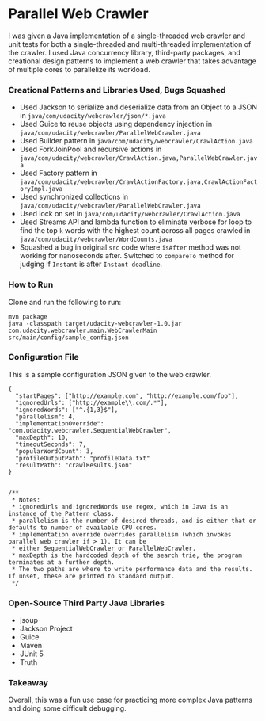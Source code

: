 # Parallel Web Crawler

I was given a Java implementation of a single-threaded web crawler
and unit tests for both a single-threaded and multi-threaded implementation
of the crawler. I used Java concurrency library, third-party packages, and
creational design patterns to implement a web crawler that takes 
advantage of multiple cores to parallelize its workload.

### Creational Patterns and Libraries Used, Bugs Squashed
- Used Jackson to serialize and deserialize data from an Object to a JSON in `java/com/udacity/webcrawler/json/*.java`
- Used Guice to reuse objects using dependency injection in `java/com/udacity/webcrawler/ParallelWebCrawler.java`
- Used Builder pattern in `java/com/udacity/webcrawler/CrawlAction.java`
- Used ForkJoinPool and recursive actions in `java/com/udacity/webcrawler/CrawlAction.java,ParallelWebCrawler.java`
- Used Factory pattern in `java/com/udacity/webcrawler/CrawlActionFactory.java,CrawlActionFactoryImpl.java`
- Used synchronized collections in `java/com/udacity/webcrawler/ParallelWebCrawler.java`
- Used lock on set in `java/com/udacity/webcrawler/CrawlAction.java`
- Used Streams API and lambda function to eliminate verbose for loop to find the top `k` words with the highest count across all pages crawled in
`java/com/udacity/webcrawler/WordCounts.java`
- Squashed a bug in original `src` code where `isAfter` method was not working for nanoseconds after. Switched to
`compareTo` method for judging if `Instant` is after `Instant deadline`.

### How to Run

Clone and run the following to run:

```
mvn package
java -classpath target/udacity-webcrawler-1.0.jar com.udacity.webcrawler.main.WebCrawlerMain src/main/config/sample_config.json
```

### Configuration File

This is a sample configuration JSON given to the web crawler.
```
{
  "startPages": ["http://example.com", "http://example.com/foo"],
  "ignoredUrls": ["http://example\\.com/.*"], 
  "ignoredWords": ["^.{1,3}$"], 
  "parallelism": 4, 
  "implementationOverride": "com.udacity.webcrawler.SequentialWebCrawler", 
  "maxDepth": 10, 
  "timeoutSeconds": 7, 
  "popularWordCount": 3, 
  "profileOutputPath": "profileData.txt" 
  "resultPath": "crawlResults.json" 
}


/**
 * Notes:
 * ignoredUrls and ignoredWords use regex, which in Java is an instance of the Pattern class.
 * parallelism is the number of desired threads, and is either that or defaults to number of available CPU cores.
 * implementation override overrides parallelism (which invokes parallel web crawler if > 1). It can be 
 * either SequentialWebCrawler or ParallelWebCrawler.
 * maxDepth is the hardcoded depth of the search trie, the program terminates at a further depth.
 * The two paths are where to write performance data and the results. If unset, these are printed to standard output.
 */
```


### Open-Source Third Party Java Libraries

- jsoup
- Jackson Project
- Guice
- Maven
- JUnit 5
- Truth

### Takeaway

Overall, this was a fun use case for practicing more 
complex Java patterns and doing some difficult debugging.
